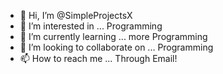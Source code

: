 - 👋 Hi, I’m @SimpleProjectsX
- 👀 I’m interested in ... Programming
- 🌱 I’m currently learning ... more Programming
- 💞️ I’m looking to collaborate on ... Programming
- 📫 How to reach me ... Through Email!

<!---
SimpleProjectsX/SimpleProjectsX is a ✨ special ✨ repository because its `README.md` (this file) appears on your GitHub profile.
You can click the Preview link to take a look at your changes.
--->
